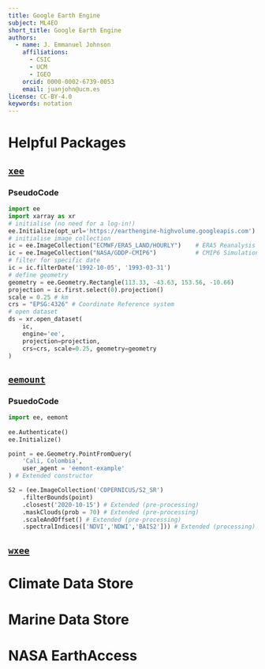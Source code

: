 ```yaml
---
title: Google Earth Engine
subject: ML4EO
short_title: Google Earth Engine
authors:
  - name: J. Emmanuel Johnson
    affiliations:
      - CSIC
      - UCM
      - IGEO
    orcid: 0000-0002-6739-0053
    email: juanjohn@ucm.es
license: CC-BY-4.0
keywords: notation
---
```



# Helpful Packages

## [**`xee`**](https://github.com/google/Xee/tree/main)

### PseudoCode


```python
import ee
import xarray as xr
# initialise (no need for a log-in!)
ee.Initialize(opt_url='https://earthengine-highvolume.googleapis.com')
# initialise image collection
ic = ee.ImageCollection("ECMWF/ERA5_LAND/HOURLY")    # ERA5 Reanalysis
ic = ee.ImageCollection("NASA/GDDP-CMIP6")           # CMIP6 Simulations
# filter for specific date
ic = ic.filterDate('1992-10-05', '1993-03-31')
# define geometry
geometry = ee.Geometry.Rectangle(113.33, -43.63, 153.56, -10.66)
projection = ic.first.select(0).projection()
scale = 0.25 # km
crs = "EPSG:4326" # Coordinate Reference system
# open dataset
ds = xr.open_dataset(
    ic, 
    engine='ee',
    projection=projection,
    crs=crs, scale=0.25, geometry=geometry
)

```

## [**`eemount`**](https://eemont.readthedocs.io/en/latest/)

### PsuedoCode

```python
import ee, eemont
   
ee.Authenticate()
ee.Initialize()

point = ee.Geometry.PointFromQuery(
    'Cali, Colombia',
    user_agent = 'eemont-example'
) # Extended constructor

S2 = (ee.ImageCollection('COPERNICUS/S2_SR')
    .filterBounds(point)
    .closest('2020-10-15') # Extended (pre-processing)
    .maskClouds(prob = 70) # Extended (pre-processing)
    .scaleAndOffset() # Extended (pre-processing)
    .spectralIndices(['NDVI','NDWI','BAIS2'])) # Extended (processing)
```


## [**`wxee`**](https://wxee.readthedocs.io)


# Climate Data Store

# Marine Data Store

# NASA EarthAccess